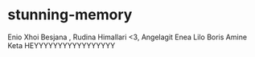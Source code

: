 # stunning-memory
Enio
Xhoi
Besjana
, Rudina Himallari <3, 
Angelagit
Enea Lilo
Boris
Amine Keta
HEYYYYYYYYYYYYYYYYY
